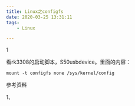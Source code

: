 ```yaml
---
title: Linux之configfs
date: 2020-03-25 13:31:11
tags:
	- Linux

---
```


1

看rk3308的启动脚本，S50usbdevice。里面的内容：

```
mount -t configfs none /sys/kernel/config
```





参考资料

1、

